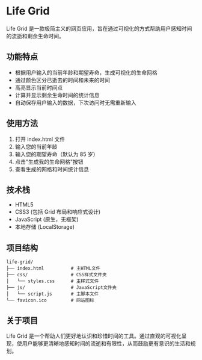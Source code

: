 # Life Grid

Life Grid 是一款极简主义的网页应用，旨在通过可视化的方式帮助用户感知时间的流逝和剩余生命时间。

## 功能特点

- 根据用户输入的当前年龄和期望寿命，生成可视化的生命网格
- 通过颜色区分已逝去的时间和未来的时间
- 高亮显示当前时间点
- 计算并显示剩余生命时间的统计信息
- 自动保存用户输入的数据，下次访问时无需重新输入

## 使用方法

1. 打开 index.html 文件
2. 输入您的当前年龄
3. 输入您的期望寿命（默认为 85 岁）
4. 点击"生成我的生命网格"按钮
5. 查看生成的网格和时间统计信息

## 技术栈

- HTML5
- CSS3 (包括 Grid 布局和响应式设计)
- JavaScript (原生，无框架)
- 本地存储 (LocalStorage)

## 项目结构

```
life-grid/
├── index.html          # 主HTML文件
├── css/                # CSS样式文件夹
│   └── styles.css      # 主样式文件
├── js/                 # JavaScript文件夹
│   └── script.js       # 主脚本文件
└── favicon.ico         # 网站图标
```

## 关于项目

Life Grid 是一个帮助人们更好地认识和珍惜时间的工具。通过直观的可视化呈现，使用户能够更清晰地感知时间的流逝和有限性，从而鼓励更有意识的生活和规划。
